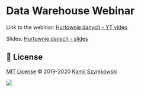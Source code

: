 # Data Warehouse Webinar

Link to the webinar: [Hurtownie danych - YT video](https://www.youtube.com/watch?v=ReEwR2FFt4U&list=PL5xjxXEpFRVHAgDZ9hc-7UjxygRAnIFjS&index=2)

Slides: [Hurtownie danych - slides](https://docs.google.com/presentation/d/e/2PACX-1vTZAuKE6k2xmXz6JKmHfSJZF1mRQyaWcZtQVeDM1wmrhWi4SMDlUFKKRaPS-qFnzpAq7kA3keUDVveT/embed?start=false&loop=false&delayms=3000&slide=id.g2055d77c06b_0_435)


## 📄 License
[MIT License](https://choosealicense.com/licenses/mit/) ©️ 2019-2020 [Kamil Szymkowski](https://github.com/SzymkowskiDev "Get in touch!")

[![](https://img.shields.io/badge/license-MIT-green?style=plastic)](https://choosealicense.com/licenses/mit/)





